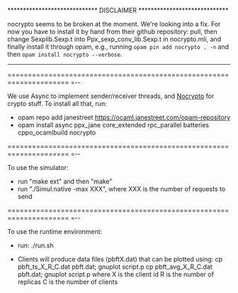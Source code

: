 ***************************** DISCLAIMER *****************************

nocrypto seems to be broken at the moment.  We're looking into a fix.
For now you have to install it by hand from their github repository:
pull, then change Sexplib.Sexp.t into Ppx_sexp_conv_lib.Sexp.t in
nocrypto.mli, and finally install it through opam, e.g., running
`opam pin add nocrypto . -n` and then `opam install nocrypto --verbose`.

**********************************************************************



=====================================================================
=--

We use Async to implement sender/receiver threads, and
[Nocrypto](http://mirleft.github.io/ocaml-nocrypto/doc/index.html) for
crypto stuff.  To install all that, run:

- opam repo add janestreet https://ocaml.janestreet.com/opam-repository
- opam install async ppx_jane core_extended rpc_parallel batteries cppo_ocamlbuild nocrypto


=====================================================================
=--

To use the simulator:

- run "make ext" and then "make"
- run "./Simul.native -max XXX", where XXX is the number of requests
  to send


=====================================================================
=--

To use the runtime environment:

- run: ./run.sh

- Clients will produce data files (pbftX.dat) that can be plotted using:
    cp pbft_ts_X_R_C.dat pbft.dat; gnuplot script.p
    cp pbft_avg_X_R_C.dat pbft.dat; gnuplot script.p
  where X is the client id
        R is the number of replicas
	C is the number of clients
